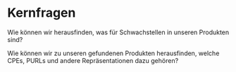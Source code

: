 # Kernfragen

Wie können wir herausfinden, was für Schwachstellen in unseren Produkten sind?

Wie können wir zu unseren gefundenen Produkten herausfinden, welche CPEs, PURLs und andere Repräsentationen dazu gehören?
